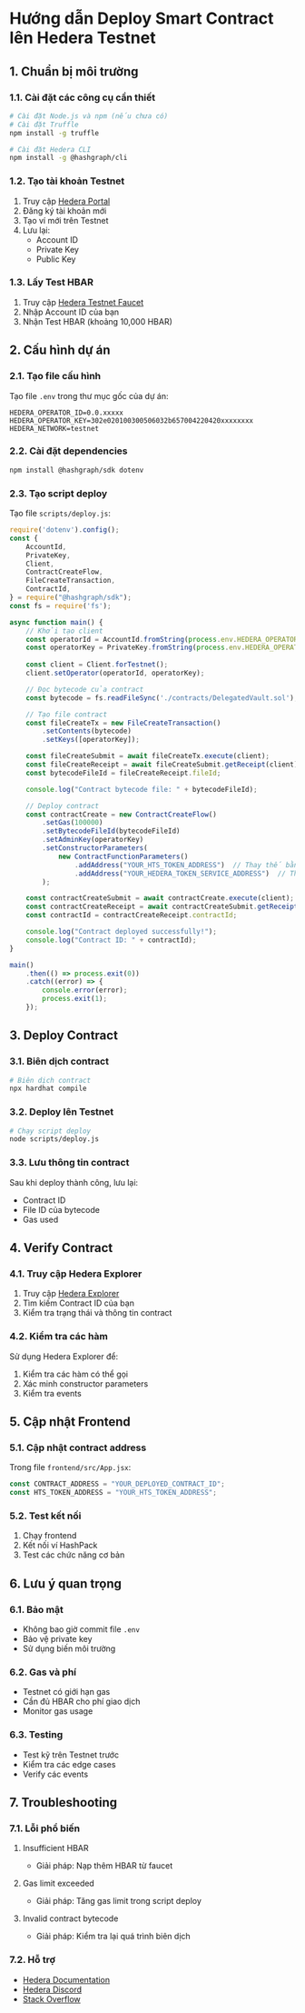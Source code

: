 # Hướng dẫn Deploy Smart Contract lên Hedera Testnet

## 1. Chuẩn bị môi trường

### 1.1. Cài đặt các công cụ cần thiết
```bash
# Cài đặt Node.js và npm (nếu chưa có)
# Cài đặt Truffle
npm install -g truffle

# Cài đặt Hedera CLI
npm install -g @hashgraph/cli
```

### 1.2. Tạo tài khoản Testnet
1. Truy cập [Hedera Portal](https://portal.hedera.com/)
2. Đăng ký tài khoản mới
3. Tạo ví mới trên Testnet
4. Lưu lại:
   - Account ID
   - Private Key
   - Public Key

### 1.3. Lấy Test HBAR
1. Truy cập [Hedera Testnet Faucet](https://portal.hedera.com/faucet)
2. Nhập Account ID của bạn
3. Nhận Test HBAR (khoảng 10,000 HBAR)

## 2. Cấu hình dự án

### 2.1. Tạo file cấu hình
Tạo file `.env` trong thư mục gốc của dự án:
```env
HEDERA_OPERATOR_ID=0.0.xxxxx
HEDERA_OPERATOR_KEY=302e020100300506032b657004220420xxxxxxxx
HEDERA_NETWORK=testnet
```

### 2.2. Cài đặt dependencies
```bash
npm install @hashgraph/sdk dotenv
```

### 2.3. Tạo script deploy
Tạo file `scripts/deploy.js`:

```javascript
require('dotenv').config();
const {
    AccountId,
    PrivateKey,
    Client,
    ContractCreateFlow,
    FileCreateTransaction,
    ContractId,
} = require("@hashgraph/sdk");
const fs = require('fs');

async function main() {
    // Khởi tạo client
    const operatorId = AccountId.fromString(process.env.HEDERA_OPERATOR_ID);
    const operatorKey = PrivateKey.fromString(process.env.HEDERA_OPERATOR_KEY);
    
    const client = Client.forTestnet();
    client.setOperator(operatorId, operatorKey);

    // Đọc bytecode của contract
    const bytecode = fs.readFileSync('./contracts/DelegatedVault.sol');

    // Tạo file contract
    const fileCreateTx = new FileCreateTransaction()
        .setContents(bytecode)
        .setKeys([operatorKey]);

    const fileCreateSubmit = await fileCreateTx.execute(client);
    const fileCreateReceipt = await fileCreateSubmit.getReceipt(client);
    const bytecodeFileId = fileCreateReceipt.fileId;

    console.log("Contract bytecode file: " + bytecodeFileId);

    // Deploy contract
    const contractCreate = new ContractCreateFlow()
        .setGas(100000)
        .setBytecodeFileId(bytecodeFileId)
        .setAdminKey(operatorKey)
        .setConstructorParameters(
            new ContractFunctionParameters()
                .addAddress("YOUR_HTS_TOKEN_ADDRESS")  // Thay thế bằng địa chỉ HTS token
                .addAddress("YOUR_HEDERA_TOKEN_SERVICE_ADDRESS")  // Thay thế bằng địa chỉ Hedera Token Service
        );

    const contractCreateSubmit = await contractCreate.execute(client);
    const contractCreateReceipt = await contractCreateSubmit.getReceipt(client);
    const contractId = contractCreateReceipt.contractId;

    console.log("Contract deployed successfully!");
    console.log("Contract ID: " + contractId);
}

main()
    .then(() => process.exit(0))
    .catch((error) => {
        console.error(error);
        process.exit(1);
    });
```

## 3. Deploy Contract

### 3.1. Biên dịch contract
```bash
# Biên dịch contract
npx hardhat compile
```

### 3.2. Deploy lên Testnet
```bash
# Chạy script deploy
node scripts/deploy.js
```

### 3.3. Lưu thông tin contract
Sau khi deploy thành công, lưu lại:
- Contract ID
- File ID của bytecode
- Gas used

## 4. Verify Contract

### 4.1. Truy cập Hedera Explorer
1. Truy cập [Hedera Explorer](https://testnet.dragonglass.me/)
2. Tìm kiếm Contract ID của bạn
3. Kiểm tra trạng thái và thông tin contract

### 4.2. Kiểm tra các hàm
Sử dụng Hedera Explorer để:
1. Kiểm tra các hàm có thể gọi
2. Xác minh constructor parameters
3. Kiểm tra events

## 5. Cập nhật Frontend

### 5.1. Cập nhật contract address
Trong file `frontend/src/App.jsx`:
```javascript
const CONTRACT_ADDRESS = "YOUR_DEPLOYED_CONTRACT_ID";
const HTS_TOKEN_ADDRESS = "YOUR_HTS_TOKEN_ADDRESS";
```

### 5.2. Test kết nối
1. Chạy frontend
2. Kết nối ví HashPack
3. Test các chức năng cơ bản

## 6. Lưu ý quan trọng

### 6.1. Bảo mật
- Không bao giờ commit file `.env`
- Bảo vệ private key
- Sử dụng biến môi trường

### 6.2. Gas và phí
- Testnet có giới hạn gas
- Cần đủ HBAR cho phí giao dịch
- Monitor gas usage

### 6.3. Testing
- Test kỹ trên Testnet trước
- Kiểm tra các edge cases
- Verify các events

## 7. Troubleshooting

### 7.1. Lỗi phổ biến
1. Insufficient HBAR
   - Giải pháp: Nạp thêm HBAR từ faucet

2. Gas limit exceeded
   - Giải pháp: Tăng gas limit trong script deploy

3. Invalid contract bytecode
   - Giải pháp: Kiểm tra lại quá trình biên dịch

### 7.2. Hỗ trợ
- [Hedera Documentation](https://docs.hedera.com/)
- [Hedera Discord](https://discord.gg/hedera)
- [Stack Overflow](https://stackoverflow.com/questions/tagged/hedera) 